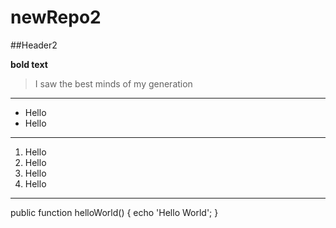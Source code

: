 # newRepo2
##Header2

**bold text**

> I saw the best minds of my generation
---
* Hello
* Hello
---
1. Hello
1. Hello
1. Hello
1. Hello
---
public function helloWorld()
{
	echo 'Hello World';
}
